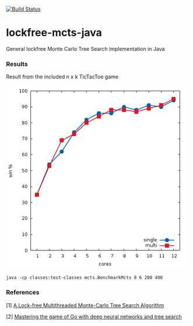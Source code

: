 [![Build Status](https://travis-ci.org/lake4790k/lockfree-mcts-java.svg?branch=master)](https://travis-ci.org/lake4790k/lockfree-mcts-java)

# lockfree-mcts-java
General lockfree Monte Carlo Tree Search implementation in Java

### Results

Result from the included n x k TicTacToe game

![](benchmark.png)

```java -cp classes:test-classes mcts.BenchmarkMcts 8 6 200 400```

### References

[1] [A Lock-free Multithreaded Monte-Carlo Tree Search Algorithm](
https://webdocs.cs.ualberta.ca/~mmueller/ps/enzenberger-mueller-acg12.pdf)

[2] [Mastering the game of Go with deep neural networks and tree search](http://willamette.edu/~levenick/cs448/goNature.pdf)
